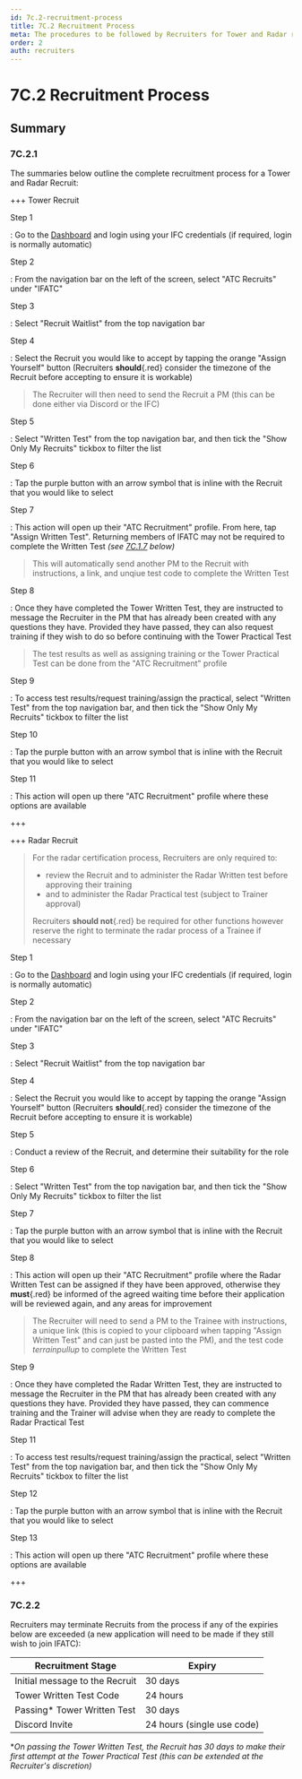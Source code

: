 ```yaml
---
id: 7c.2-recruitment-process
title: 7C.2 Recruitment Process
meta: The procedures to be followed by Recruiters for Tower and Radar recruitment within IFATC
order: 2
auth: recruiters
---
```


# 7C.2 Recruitment Process



## Summary

### 7C.2.1

The summaries below outline the complete recruitment process for a Tower and Radar Recruit:



+++ Tower Recruit

Step 1

: Go to the [Dashboard](https://dashboard.infiniteflight.com) and login using your IFC credentials (if required, login is normally automatic)



Step 2

: From the navigation bar on the left of the screen, select "ATC Recruits" under "IFATC"



Step 3

: Select "Recruit Waitlist" from the top navigation bar 



Step 4

: Select the Recruit you would like to accept by tapping the orange "Assign Yourself" button (Recruiters **should**{.red} consider the timezone of the Recruit before accepting to ensure it is workable)

> The Recruiter will then need to send the Recruit a PM (this can be done either via Discord or the IFC)



Step 5

: Select "Written Test" from the top navigation bar, and then tick the "Show Only My Recruits" tickbox to filter the list



Step 6

: Tap the purple button with an arrow symbol that is inline with the Recruit that you would like to select



Step 7

: This action will open up their "ATC Recruitment" profile. From here, tap "Assign Written Test". Returning members of IFATC may not be required to complete the Written Test *(see [7C.1.7](/guide/atc-manual/7c.-recruiters/7c.1-overview#7c.1.7) below)*

> This will automatically send another PM to the Recruit with instructions, a link, and unqiue test code to complete the Written Test



Step 8

: Once they have completed the Tower Written Test, they are instructed to message the Recruiter in the PM that has already been created with any questions they have. Provided they have passed, they can also request training if they wish to do so before continuing with the Tower Practical Test

> The test results as well as assigning training or the Tower Practical Test can be done from the "ATC Recruitment" profile 



Step 9

: To access test results/request training/assign the practical, select "Written Test" from the top navigation bar, and then tick the "Show Only My Recruits" tickbox to filter the list



Step 10

: Tap the purple button with an arrow symbol that is inline with the Recruit that you would like to select



Step 11

: This action will open up there "ATC Recruitment" profile where these options are available

+++



+++ Radar Recruit

> For the radar certification process, Recruiters are only required to:
>
> - review the Recruit and to administer the Radar Written test before approving their training
> - and to administer the Radar Practical test (subject to Trainer approval)
>
> Recruiters **should not**{.red} be required for other functions however reserve the right to terminate the radar process of a Trainee if necessary



Step 1

: Go to the [Dashboard](https://dashboard.infiniteflight.com) and login using your IFC credentials (if required, login is normally automatic)



Step 2

: From the navigation bar on the left of the screen, select "ATC Recruits" under "IFATC"



Step 3

: Select "Recruit Waitlist" from the top navigation bar 



Step 4

: Select the Recruit you would like to accept by tapping the orange "Assign Yourself" button (Recruiters **should**{.red} consider the timezone of the Recruit before accepting to ensure it is workable)



Step 5

: Conduct a review of the Recruit, and determine their suitability for the role



Step 6

: Select "Written Test" from the top navigation bar, and then tick the "Show Only My Recruits" tickbox to filter the list



Step 7

: Tap the purple button with an arrow symbol that is inline with the Recruit that you would like to select



Step 8

: This action will open up their "ATC Recruitment" profile where the Radar Written Test can be assigned if they have been approved, otherwise they **must**{.red} be informed of the agreed waiting time before their application will be reviewed again, and any areas for improvement

> The Recruiter will need to send a PM to the Trainee with instructions, a unique link (this is copied to your clipboard when tapping "Assign Written Test" and can just be pasted into the PM), and the test code *terrainpullup* to complete the Written Test



Step 9

: Once they have completed the Radar Written Test, they are instructed to message the Recruiter in the PM that has already been created with any questions they have. Provided they have passed, they can commence training and the Trainer will advise when they are ready to complete the Radar Practical Test



Step 11

: To access test results/request training/assign the practical, select "Written Test" from the top navigation bar, and then tick the "Show Only My Recruits" tickbox to filter the list



Step 12

: Tap the purple button with an arrow symbol that is inline with the Recruit that you would like to select



Step 13

: This action will open up there "ATC Recruitment" profile where these options are available

+++



### 7C.2.2

Recruiters may terminate Recruits from the process if any of the expiries below are exceeded (a new application will need to be made if they still wish to join IFATC):

| Recruitment Stage              | Expiry                     |
| ------------------------------ | -------------------------- |
| Initial message to the Recruit | 30 days                    |
| Tower Written Test Code        | 24 hours                   |
| Passing* Tower Written Test    | 30 days                    |
| Discord Invite                 | 24 hours (single use code) |

**On passing the Tower Written Test, the Recruit has 30 days to make their first attempt at the Tower Practical Test (this can be extended at the Recruiter's discretion)*
